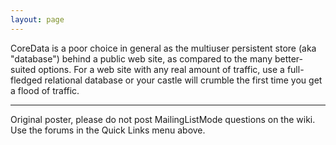 ```yaml
---
layout: page
---
```


CoreData is a poor choice in general as the multiuser persistent store (aka "database") behind a public web site, as compared to the many better-suited options. For a web site with any real amount of traffic, use a full-fledged relational database or your castle will crumble the first time you get a flood of traffic.

----

Original poster, please do not post MailingListMode questions on the wiki. Use the forums in the Quick Links menu above.
